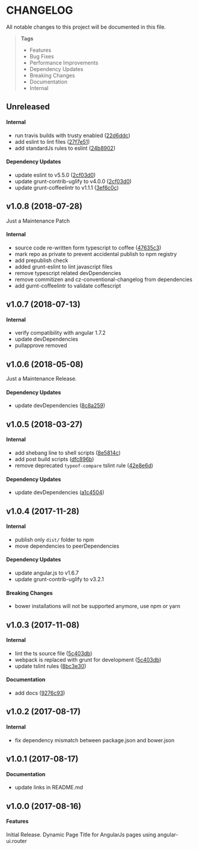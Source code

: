 # CHANGELOG

All notable changes to this project will be documented in this file.

> **Tags**
> - Features
> - Bug Fixes
> - Performance Improvements
> - Dependency Updates
> - Breaking Changes
> - Documentation
> - Internal

## Unreleased

#### Internal

* run travis builds with trusty enabled ([22d6ddc](https://github.com/Sibiraj-S/ui-router-page-title/commit/22d6ddc))
* add eslint to lint files ([27f7e51](https://github.com/Sibiraj-S/ui-router-page-title/commit/27f7e51))
* add standardJs rules to eslint ([24b8902](https://github.com/Sibiraj-S/ui-router-page-title/commit/24b8902))

#### Dependency Updates

* update eslint to v5.5.0 ([2cf03d0](https://github.com/Sibiraj-S/ui-router-page-title/commit/2cf03d0))
* update grunt-contrib-uglify to v4.0.0 ([2cf03d0](https://github.com/Sibiraj-S/ui-router-page-title/commit/2cf03d0))
* update grunt-coffeelintr to v1.1.1 ([3ef6c0c](https://github.com/Sibiraj-S/ui-router-page-title/commit/3ef6c0c))

## v1.0.8 (2018-07-28)

Just a Maintenance Patch

#### Internal

* source code re-written form typescript to coffee ([47635c3](https://github.com/Sibiraj-S/ui-router-page-title/commit/47635c3))
* mark repo as private to prevent accidental publish to npm registry
* add prepublish check
* added grunt-eslint to lint javascript files
* remove typescript related devDpendencies
* remove commitizen and cz-conventional-changelog from dependencies
* add gurnt-coffeelintr to validate coffescript

## v1.0.7 (2018-07-13)

#### Internal

* verify compatibility with angular 1.7.2
* update devDependencies
* pullapprove removed

## v1.0.6 (2018-05-08)

Just a Maintenance Release.

#### Dependency Updates

* update devDependencies ([8c8a259](https://github.com/Sibiraj-S/ui-router-page-title/commit/8c8a259))

## v1.0.5 (2018-03-27)

#### Internal

* add shebang line to shell scripts ([8e5814c](https://github.com/Sibiraj-S/ui-router-page-title/commit/8e5814c))
* add post build scripts ([dfc896b](https://github.com/Sibiraj-S/ui-router-page-title/commit/dfc896b))
* remove deprecated `typeof-compare` tslint rule ([42e8e6d](https://github.com/Sibiraj-S/ui-router-page-title/commit/42e8e6d))

#### Dependency Updates

* update devDependencies ([a1c4504](https://github.com/Sibiraj-S/ui-router-page-title/commit/a1c4504))

## v1.0.4 (2017-11-28)

#### Internal

* publish only `dist/` folder to npm
* move dependencies to peerDependencies

#### Dependency Updates

* update angular.js to v1.6.7
* update grunt-contrib-uglify to v3.2.1

#### Breaking Changes

* bower installations will not be supported anymore, use npm or yarn

## v1.0.3 (2017-11-08)

#### Internal

* lint the ts source file ([5c403db](https://github.com/Sibiraj-S/ui-router-page-title/commit/5c403db))
* webpack is replaced with grunt for development ([5c403db](https://github.com/Sibiraj-S/ui-router-page-title/commit/5c403db))
* update tslint rules ([8bc3e30](https://github.com/Sibiraj-S/ui-router-page-title/commit/8bc3e30))

#### Documentation

* add docs ([9276c93](https://github.com/Sibiraj-S/ui-router-page-title/commit/9276c93))

## v1.0.2 (2017-08-17)

#### Internal

* fix dependency mismatch between package.json and bower.json

## v1.0.1 (2017-08-17)

#### Documentation

* update links in README.md

## v1.0.0 (2017-08-16)

#### Features

Initial Release. Dynamic Page Title for AngularJs pages using angular-ui.router
